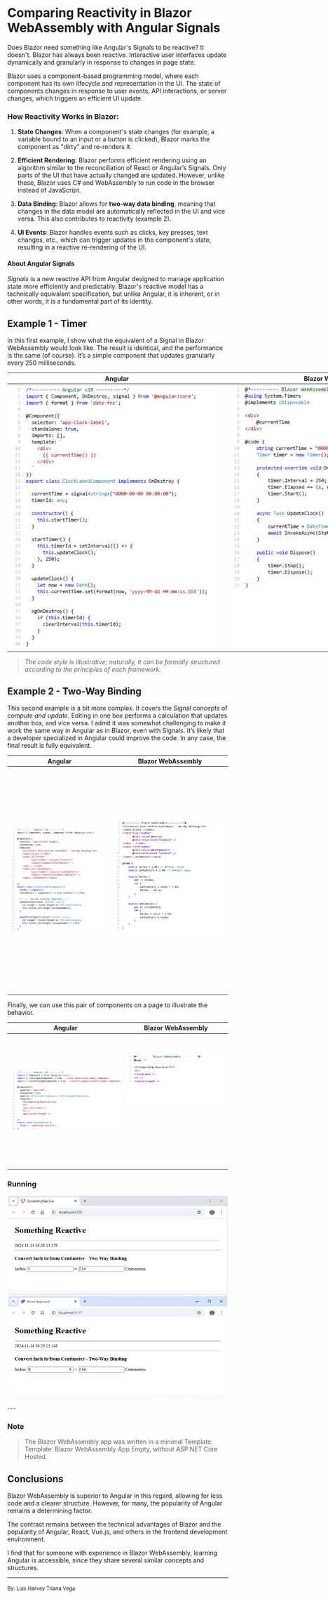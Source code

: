 # Comparing Reactivity in Blazor WebAssembly with Angular Signals

Does Blazor need something like Angular's Signals to be reactive? It doesn't. Blazor has always been reactive. Interactive user interfaces update dynamically and granularly in response to changes in page state.

Blazor uses a component-based programming model, where each component has its own lifecycle and representation in the UI. The state of components changes in response to user events, API interactions, or server changes, which triggers an efficient UI update.

### **How Reactivity Works in Blazor:**

1. **State Changes**: When a component's state changes (for example, a variable bound to an input or a button is clicked), Blazor marks the component as "dirty" and re-renders it.

2. **Efficient Rendering**: Blazor performs efficient rendering using an algorithm similar to the reconciliation of React or Angular’s Signals. Only parts of the UI that have actually changed are updated. However, unlike these, Blazor uses C# and WebAssembly to run code in the browser instead of JavaScript.

3. **Data Binding**: Blazor allows for **two-way data binding**, meaning that changes in the data model are automatically reflected in the UI and vice versa. This also contributes to reactivity (example 2).

4. **UI Events**: Blazor handles events such as clicks, key presses, text changes, etc., which can trigger updates in the component's state, resulting in a reactive re-rendering of the UI.

#### About Angular Signals

*Signals* is a new reactive API from Angular designed to manage application state more efficiently and predictably. Blazor's reactive model has a technically equivalent specification, but unlike Angular, it is inherent, or in other words, it is a fundamental part of its identity.

## Example 1 - Timer

In this first example, I show what the equivalent of a Signal in Blazor WebAssembly would look like. The result is identical, and the performance is the same (of course). It’s a simple component that updates granularly every 250 milliseconds.

<table style="width:1000px;">
  <thead>
    <tr>
      <th>Angular</th>
      <th>Blazor WebAssembly</th>
    </tr>
  </thead>
  <tbody>
    <tr>
      <td valign="top">
        <img src="https://github.com/harveytriana/SomethingReactive/blob/master/Screens/ng1.png" style="width: 490px; height: 600px; object-fit: contain;" /> 
      </td>
      <td valign="top">
        <img src="https://github.com/harveytriana/SomethingReactive/blob/master/Screens/cs1.png" style="width: 490px; height: 600px; object-fit: contain;" /> 
      </td>
    </tr>
  </tbody>
</table>

>*The code style is illustrative; naturally, it can be formally structured according to the principles of each framework.*

## Example 2 - Two-Way Binding

This second example is a bit more complex. It covers the Signal concepts of *compute and update*. Editing in one box performs a calculation that updates another box, and vice versa. I admit it was somewhat challenging to make it work the same way in Angular as in Blazor, even with Signals. It’s likely that a developer specialized in Angular could improve the code. In any case, the final result is fully equivalent.

<table>
  <thead>
    <tr>
      <th>Angular</th>
      <th>Blazor WebAssembly</th>
    </tr>
  </thead>
  <tbody>
    <tr>
      <td valign="top">
        <img src="https://github.com/harveytriana/SomethingReactive/blob/master/Screens/ng2.png" style="width: 490px; height: 510px; object-fit: contain;" /> 
      </td>
      <td valign="top">
        <img src="https://github.com/harveytriana/SomethingReactive/blob/master/Screens/cs2.png" style="width: 490px; height: 500px; object-fit: contain;" /> 
      </td>
    </tr>
  </tbody>
</table>

Finally, we can use this pair of components on a page to illustrate the behavior.

<table>
  <thead>
    <tr>
      <th>Angular</th>
      <th>Blazor WebAssembly</th>
    </tr>
  </thead>
  <tbody>
    <tr>
      <td valign="top">
        <img src="https://github.com/harveytriana/SomethingReactive/blob/master/Screens/ng3.png" style="width: 560px; height: 300px; object-fit: contain;" /> 
      </td>
      <td valign="top">
        <img src="https://github.com/harveytriana/SomethingReactive/blob/master/Screens/cs3.png" style="width: 420px; height: 200px; object-fit: contain;" /> 
      </td>
    </tr>
  </tbody>
</table>

### Running
<p align="center">
  <img src="https://github.com/harveytriana/SomethingReactive/blob/master/Screens/Running.png" alt="Running...">
</p>
---

### Note

> The Blazor WebAssembly app was written in a minimal Template. Template: Blazor WebAssembly App Empty, without ASP.NET Core Hosted.


## Conclusions

Blazor WebAssembly is superior to Angular in this regard, allowing for less code and a clearer structure. However, for many, the popularity of Angular remains a determining factor.

The contrast remains between the technical advantages of Blazor and the popularity of Angular, React, Vue.js, and others in the frontend development environment.

I find that for someone with experience in Blazor WebAssembly, learning Angular is accessible, since they share several similar concepts and structures.

---
<small>By: Luis Harvey Triana Vega</small>
